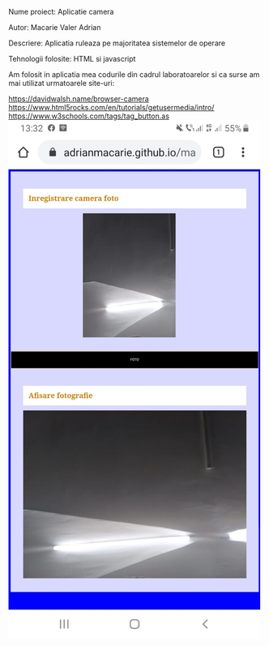 Nume proiect: Aplicatie camera 

Autor: Macarie Valer Adrian

Descriere: Aplicatia ruleaza pe majoritatea sistemelor de operare

Tehnologii folosite: HTML si javascript

Am folosit in aplicatia mea codurile din cadrul laboratoarelor si ca surse am mai utilizat urmatoarele site-uri:

https://davidwalsh.name/browser-camera
https://www.html5rocks.com/en/tutorials/getusermedia/intro/
https://www.w3schools.com/tags/tag_button.as
![alt text](https://github.com/AdrianMacarie/AdrianMacarie.github.io/blob/master/WhatsApp%20Image%202020-02-03%20at%2013.33.35.jpeg)